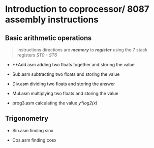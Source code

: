 # Introduction to coprocessor/ 8087 assembly instructions

## Basic arithmetic operations

> Instructions directions are **_memory_** to **_register_** using the 7 stack registers _ST0 - ST6_ 

* **Add.asm
adding two floats together and storing the value 

* Sub.asm
subtracting two floats and storing the value

*  Div.asm
dividing two floats and storing the answer

*  Mul.asm
multiplying two floats and storing the value

*  prog3.asm
calculating the value _y*log2(x)_

## Trigonometry

*  Sin.asm
finding sinx

*  Cos.asm
finding cosx


